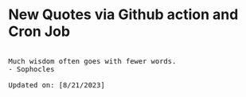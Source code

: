 # New Quotes via Github action and Cron Job

<pre>
<!-- #quote -->
Much wisdom often goes with fewer words.
- Sophocles

Updated on: [8/21/2023]
<!-- #quoteEnd -->
</pre>

